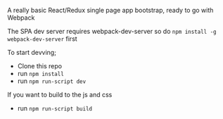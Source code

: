 A really basic React/Redux single page app bootstrap, ready to go with Webpack

The SPA dev server requires webpack-dev-server so do `npm install -g webpack-dev-server` first

To start devving;

 - Clone this repo
 - run `npm install`
 - run `npm run-script dev`

If you want to build to the js and css 

 - run  `npm run-script build`